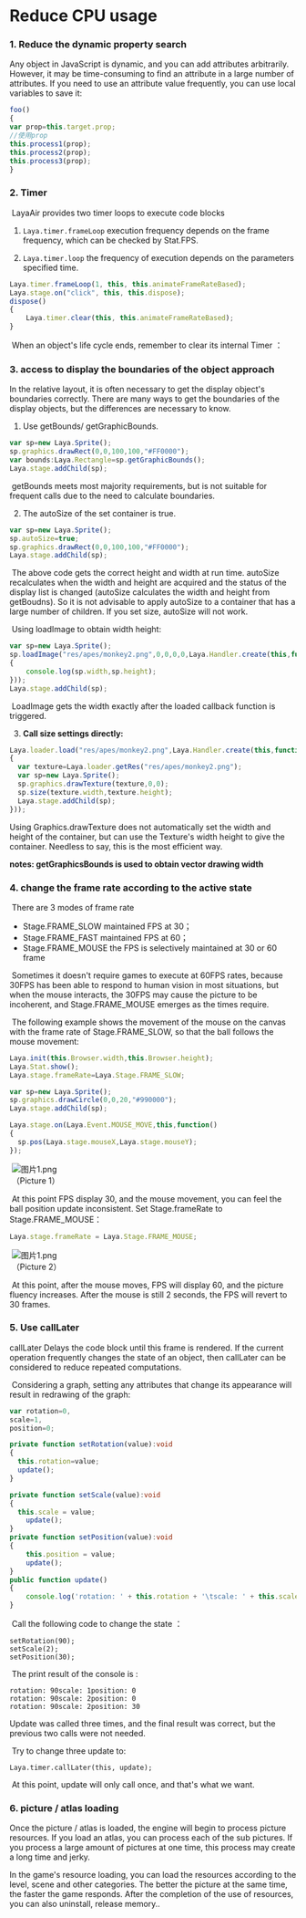 # Reduce CPU usage



### **1. Reduce the dynamic property search**

Any object in JavaScript is dynamic, and you can add attributes arbitrarily. However, it may be time-consuming to find an attribute in a large number of attributes. If you need to use an attribute value frequently, you can use local variables to save it:


```typescript
foo()
{
var prop=this.target.prop;
//使用prop
this.process1(prop);
this.process2(prop);
this.process3(prop);
}
```


### 2. Timer

​        LayaAir provides two timer loops to execute code blocks

1. `Laya.timer.frameLoop` execution frequency depends on the frame frequency, which can be checked by Stat.FPS.


2. `Laya.timer.loop` the frequency of execution depends on the parameters specified time.

```typescript
Laya.timer.frameLoop(1, this, this.animateFrameRateBased);
Laya.stage.on("click", this, this.dispose);
dispose() 
{
    Laya.timer.clear(this, this.animateFrameRateBased);
}
```

​        When an object's life cycle ends, remember to clear its internal Timer ：

 

 

### **3.  access to display the boundaries of the object approach**

In the relative layout, it is often necessary to get the display object's boundaries correctly. There are many ways to get the boundaries of the display objects, but the differences are necessary to know.

 

1. Use getBounds/ getGraphicBounds.

```typescript
var sp=new Laya.Sprite();
sp.graphics.drawRect(0,0,100,100,"#FF0000");
var bounds:Laya.Rectangle=sp.getGraphicBounds();
Laya.stage.addChild(sp);
```

​        getBounds meets most majority requirements, but is not suitable for frequent calls due to the need to calculate boundaries.

2. The autoSize of the set container is true.


```typescript
var sp=new Laya.Sprite();
sp.autoSize=true;
sp.graphics.drawRect(0,0,100,100,"#FF0000");
Laya.stage.addChild(sp);
```


​        The above code gets the correct height and width at run time. autoSize recalculates when the width and height are acquired and the status of the display list is changed (autoSize calculates the width and height from getBoudns). So it is not advisable to apply autoSize to a container that has a large number of children. If you set size, autoSize will not work.

​        Using loadImage to obtain width height:

```typescript
var sp=new Laya.Sprite();
sp.loadImage("res/apes/monkey2.png",0,0,0,0,Laya.Handler.create(this,function()
{
    console.log(sp.width,sp.height);  
}));
Laya.stage.addChild(sp);
```


​        LoadImage gets the width exactly after the loaded callback function is triggered.

3. **Call size settings directly:**

```typescript
Laya.loader.load("res/apes/monkey2.png",Laya.Handler.create(this,function()
{
  var texture=Laya.loader.getRes("res/apes/monkey2.png");
  var sp=new Laya.Sprite();
  sp.graphics.drawTexture(texture,0,0);
  sp.size(texture.width,texture.height);
  Laya.stage.addChild(sp);
}));
```

Using Graphics.drawTexture does not automatically set the width and height of the container, but can use the Texture's width height to give the container. Needless to say, this is the most efficient way.

**notes: getGraphicsBounds is used to obtain vector drawing width**



### **4. change the frame rate according to the active state**

​        There are 3 modes of frame rate

- Stage.FRAME_SLOW maintained FPS at  30；
- Stage.FRAME_FAST maintained FPS at  60；
- Stage.FRAME_MOUSE the FPS is selectively maintained at 30 or 60 frame



​        Sometimes it doesn't require games to execute at 60FPS rates, because 30FPS has been able to respond to human vision in most situations, but when the mouse interacts, the 30FPS may cause the picture to be incoherent, and Stage.FRAME_MOUSE emerges as the times require.

 

​        The following example shows the movement of the mouse on the canvas with the frame rate of Stage.FRAME_SLOW, so that the ball follows the mouse movement: 


```typescript
Laya.init(this.Browser.width,this.Browser.height);
Laya.Stat.show();
Laya.stage.frameRate=Laya.Stage.FRAME_SLOW;

var sp=new Laya.Sprite();
sp.graphics.drawCircle(0,0,20,"#990000");
Laya.stage.addChild(sp);

Laya.stage.on(Laya.Event.MOUSE_MOVE,this,function()
{
  sp.pos(Laya.stage.mouseX,Laya.stage.mouseY);
});
```

​         ![图片1.png](img/1.png)<br/>
​        （Picture 1）

​        At this point FPS display 30, and the mouse movement, you can feel the ball position update inconsistent. Set Stage.frameRate to Stage.FRAME_MOUSE：

```typescript
Laya.stage.frameRate = Laya.Stage.FRAME_MOUSE;
```

​        ![图片1.png](img/2.png)<br/>
​        （Picture 2）

​        At this point, after the mouse moves, FPS will display 60, and the picture fluency increases. After the mouse is still 2 seconds, the FPS will revert to 30 frames.



### **5. Use callLater**

callLater Delays the code block until this frame is rendered. If the current operation frequently changes the state of an object, then callLater can be considered to reduce repeated computations.

 

​        Considering a graph, setting any attributes that change its appearance will result in redrawing of the graph:

```typescript
var rotation=0,
scale=1,
position=0;

private function setRotation(value):void
{
  this.rotation=value;
  update();
}

private function setScale(value):void
{
  this.scale = value;
    update();
}
private function setPosition(value):void
{
    this.position = value;
    update();
}
public function update()
{
    console.log('rotation: ' + this.rotation + '\tscale: ' + this.scale + '\tposition: ' + this.position);
}
```

 
​        Call the following code to change the state ：

```
setRotation(90);
setScale(2);
setPosition(30);
```

​        The print result of the console is :

```
rotation: 90scale: 1position: 0
rotation: 90scale: 2position: 0
rotation: 90scale: 2position: 30
```

Update was called three times, and the final result was correct, but the previous two calls were not needed.

​        Try to change three update to:

```
Laya.timer.callLater(this, update);
```

​        At this point, update will only call once, and that's what we want.



### **6. picture / atlas loading**

Once the picture / atlas is loaded, the engine will begin to process picture resources. If you load an atlas, you can process each of the sub pictures. If you process a large amount of pictures at one time, this process may create a long time and jerky.

 

In the game's resource loading, you can load the resources according to the level, scene and other categories. The better the picture at the same time, the faster the game responds. After the completion of the use of resources, you can also uninstall, release memory..

 
